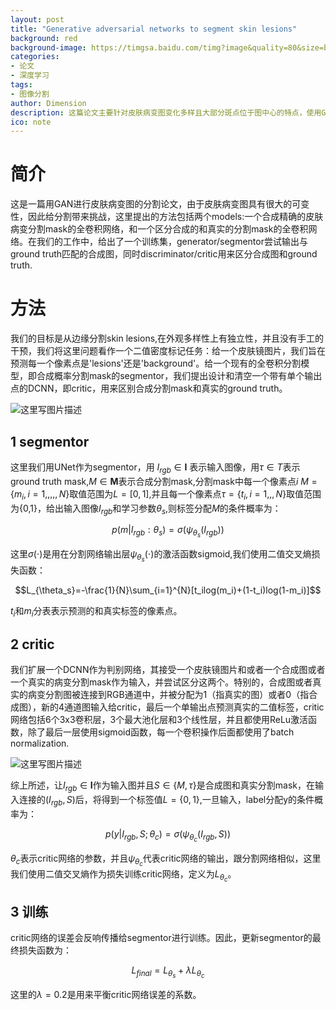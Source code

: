 ```yaml
---
layout: post
title: "Generative adversarial networks to segment skin lesions"
background: red
background-image: https://timgsa.baidu.com/timg?image&quality=80&size=b9999_10000&sec=1535557015986&di=837eab26e870f14933d4732293da9f60&imgtype=0&src=http%3A%2F%2Fimg.lenovomm.com%2Fs3%2Fimg%2Fapp-img-lestore%2F5048-2015-07-07014724-1436204844158.jpg%3FisCompress%3Dtrue%26width%3D320%26height%3D480%26quantity%3D1%26rotate%3Dtrue
categories: 
- 论文
- 深度学习
tags: 
- 图像分割
author: Dimension
description: 这篇论文主要针对皮肤病变图变化多样且大部分斑点位于图中心的特点，使用GAN进行分割
ico: note
---
```


# 简介
这是一篇用GAN进行皮肤病变图的分割论文，由于皮肤病变图具有很大的可变性，因此给分割带来挑战，这里提出的方法包括两个models:一个合成精确的皮肤病变分割mask的全卷积网络，和一个区分合成的和真实的分割mask的全卷积网络。在我们的工作中，给出了一个训练集，generator/segmentor尝试输出与ground truth匹配的合成图，同时discriminator/critic用来区分合成图和ground truth.
# 方法
我们的目标是从边缘分割skin lesions,在外观多样性上有独立性，并且没有手工的干预，我们将这里问题看作一个二值密度标记任务：给一个皮肤镜图片，我们旨在预测每一个像素点是'lesions'还是'background'。给一个现有的全卷积分割模型，即合成概率分割mask的segmentor，我们提出设计和清空一个带有单个输出点的DCNN，即critic，用来区别合成分割mask和真实的ground truth。

![这里写图片描述]({{site.baseurl}}/assets/images/2018-8-27/3.png)

## 1 segmentor
这里我们用UNet作为segmentor，用 $I_{rgb}\in{\textbf{I}}$ 表示输入图像，用$\tau\in{T}$表示ground truth mask,$M\in{\textbf{M}}$表示合成分割mask,分割mask中每一个像素点$i$ $M=\{m_i,i=1,,,,,N\}$取值范围为$L=[0,1]$,并且每一个像素点$\tau=\{t_i,i=1,,,N\}$取值范围为{0,1}，给出输入图像$I_{rgb}$和学习参数$\theta_s$,则标签分配$M$的条件概率为：

$$p(m|I_{rgb}:\theta_s)=\sigma(\psi_{\theta_s}(I_{rgb}))$$

这里$\sigma(\cdot)$是用在分割网络输出层$\psi_{\theta_s}(\cdot)$的激活函数sigmoid,我们使用二值交叉熵损失函数：

$$L_{\theta_s}=-\frac{1}{N}\sum_{i=1}^{N}[t_ilog(m_i)+(1-t_i)log(1-m_i)]$$

$t_i$和$m_i$分表表示预测的和真实标签的像素点。
## 2 critic
我们扩展一个DCNN作为判别网络，其接受一个皮肤镜图片和或者一个合成图或者一个真实的病变分割mask作为输入，并尝试区分这两个。特别的，合成图或者真实的病变分割图被连接到RGB通道中，并被分配为1（指真实的图）或者0（指合成图），新的4通道图输入给critic，最后一个单输出点预测真实的二值标签，critic网络包括6个3x3卷积层，3个最大池化层和3个线性层，并且都使用ReLu激活函数，除了最后一层使用sigmoid函数，每一个卷积操作后面都使用了batch normalization.

![这里写图片描述]({{site.baseurl}}/assets/images/2018-8-27/4.png)

综上所述，让$I_{rgb}\in{\textbf{I}}$作为输入图并且$S\in\{M,\tau\}$是合成图和真实分割mask，在输入连接的$(I_{rgb} ,S)$后，将得到一个标签值$L=\{0,1\}$,一旦输入，label分配y的条件概率为：

$$p(y|I_{rgb},S;\theta_c)=\sigma(\psi_{\theta_c}(I_{rgb},S))$$

$\theta_c$表示critic网络的参数，并且$\psi_{\theta_c}$代表critic网络的输出，跟分割网络相似，这里我们使用二值交叉熵作为损失训练critic网络，定义为$L_{\theta_c}$。
## 3 训练
critic网络的误差会反响传播给segmentor进行训练。因此，更新segmentor的最终损失函数为：

$$L_{final}=L_{\theta_s}+ \lambda{L_{\theta_c}}$$

这里的$\lambda=0.2$是用来平衡critic网络误差的系数。